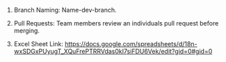 1) Branch Naming: Name-dev-branch.

2) Pull Requests: Team members review an individuals pull request before merging.

3) Excel Sheet Link: https://docs.google.com/spreadsheets/d/18n-wxSDGxPUyugT_XQuFrePTRRVdas0kI7siFDU6Vek/edit?gid=0#gid=0